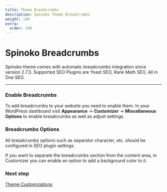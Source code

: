 ```yaml
---
title: Theme Breadcrumbs
description: Spinoko Theme Breadcrumbs
weight: 140
extra:
  order: 140
---
```


# Spinoko Breadcrumbs

Spinoko theme comes with automatic breadcrumbs integration since version 2.7.3. Supported SEO Plugins are Yoast SEO, Rank Math SEO, All in One SEO.

---

### Enable Breadcrumbs

To add breadcrumbs to your website you need to enable them. In your WordPress dashboard visit **Appearance** &#8594; **Customizer** &#8594; **Miscellaneous Options** to enable breadcrumbs as well as adjust settings.

### Breadcrumbs Options

All breadcrumbs options such as separator character, etc. should be configured in SEO plugin settings.

If you want to separate the breadcrumbs section from the content area, in Customizer you can enable an option to add a background color to it.

### Next step

[Theme Customizations](/docs/spinoko/customizations/)
